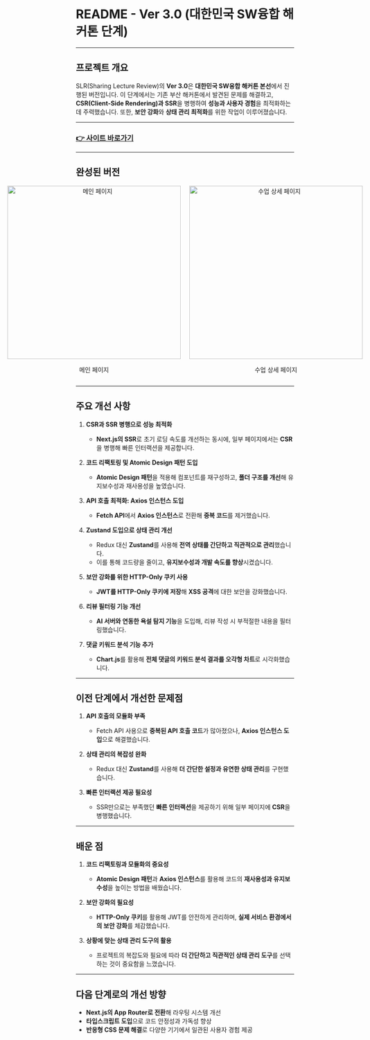 # **README - Ver 3.0 (대한민국 SW융합 해커톤 단계)**

---

## **프로젝트 개요**  
SLR(Sharing Lecture Review)의 **Ver 3.0**은 **대한민국 SW융합 해커톤 본선**에서 진행된 버전입니다. 이 단계에서는 기존 부산 해커톤에서 발견된 문제를 해결하고, **CSR(Client-Side Rendering)과 SSR**을 병행하여 **성능과 사용자 경험**을 최적화하는 데 주력했습니다. 또한, **보안 강화**와 **상태 관리 최적화**를 위한 작업이 이루어졌습니다.

---

### [👉 사이트 바로가기](https://slr-phi.vercel.app/)  

---

## **완성된 버전**

<div align="center" style="display: flex; justify-content: center; gap: 20px;">
  <div>
    <img src="https://github.com/user-attachments/assets/554b46c9-cc66-4242-bfe7-f4a497dff392" alt="메인 페이지" width="400"/>
    <p align="center">메인 페이지</p>
  </div>
  <div>
    <img src="https://github.com/user-attachments/assets/f86edc9d-6392-4f45-bcec-2aeee1bd715a" alt="수업 상세 페이지" width="400"/>
    <p align="center">수업 상세 페이지</p>
  </div>
</div>

---

## **주요 개선 사항**

1. **CSR과 SSR 병행으로 성능 최적화**  
   - **Next.js의 SSR**로 초기 로딩 속도를 개선하는 동시에, 일부 페이지에서는 **CSR**을 병행해 빠른 인터랙션을 제공합니다.  

2. **코드 리팩토링 및 Atomic Design 패턴 도입**  
   - **Atomic Design 패턴**을 적용해 컴포넌트를 재구성하고, **폴더 구조를 개선**해 유지보수성과 재사용성을 높였습니다.

3. **API 호출 최적화: Axios 인스턴스 도입**  
   - **Fetch API**에서 **Axios 인스턴스**로 전환해 **중복 코드**를 제거했습니다.

4. **Zustand 도입으로 상태 관리 개선**  
   - Redux 대신 **Zustand**를 사용해 **전역 상태를 간단하고 직관적으로 관리**했습니다.  
   - 이를 통해 코드량을 줄이고, **유지보수성과 개발 속도를 향상**시켰습니다.

5. **보안 강화를 위한 HTTP-Only 쿠키 사용**  
   - **JWT를 HTTP-Only 쿠키에 저장**해 **XSS 공격**에 대한 보안을 강화했습니다.

6. **리뷰 필터링 기능 개선**  
   - **AI 서버와 연동한 욕설 탐지 기능**을 도입해, 리뷰 작성 시 부적절한 내용을 필터링했습니다.

7. **댓글 키워드 분석 기능 추가**  
   - **Chart.js**를 활용해 **전체 댓글의 키워드 분석 결과를 오각형 차트**로 시각화했습니다.

---

## **이전 단계에서 개선한 문제점**

1. **API 호출의 모듈화 부족**  
   - Fetch API 사용으로 **중복된 API 호출 코드**가 많아졌으나, **Axios 인스턴스 도입**으로 해결했습니다.

2. **상태 관리의 복잡성 완화**  
   - Redux 대신 **Zustand**를 사용해 **더 간단한 설정과 유연한 상태 관리**를 구현했습니다.

3. **빠른 인터랙션 제공 필요성**  
   - SSR만으로는 부족했던 **빠른 인터랙션**을 제공하기 위해 일부 페이지에 **CSR**을 병행했습니다.

---

## **배운 점**

1. **코드 리팩토링과 모듈화의 중요성**  
   - **Atomic Design 패턴**과 **Axios 인스턴스**를 활용해 코드의 **재사용성과 유지보수성**을 높이는 방법을 배웠습니다.

2. **보안 강화의 필요성**  
   - **HTTP-Only 쿠키**를 활용해 JWT를 안전하게 관리하며, **실제 서비스 환경에서의 보안 강화**를 체감했습니다.

3. **상황에 맞는 상태 관리 도구의 활용**  
   - 프로젝트의 복잡도와 필요에 따라 **더 간단하고 직관적인 상태 관리 도구**를 선택하는 것이 중요함을 느꼈습니다.

---

## **다음 단계로의 개선 방향**

- **Next.js의 App Router로 전환**해 라우팅 시스템 개선  
- **타입스크립트 도입**으로 코드 안정성과 가독성 향상  
- **반응형 CSS 문제 해결**로 다양한 기기에서 일관된 사용자 경험 제공  
